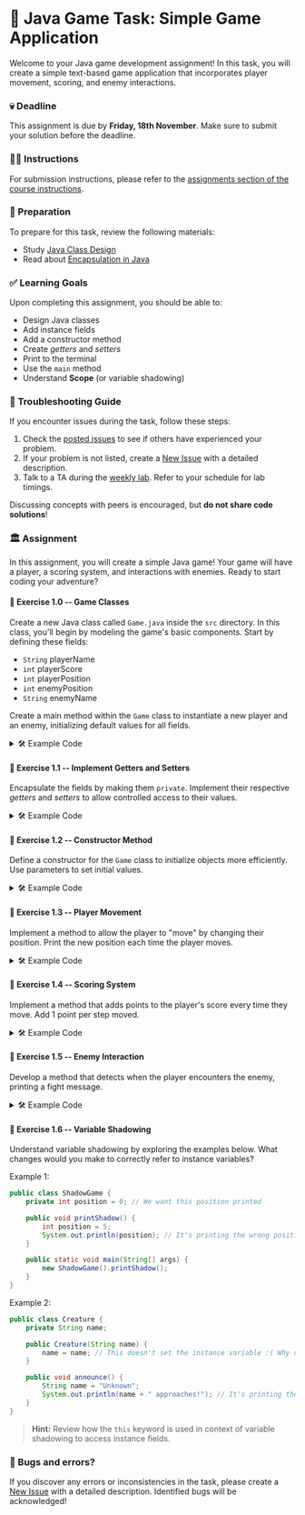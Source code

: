 # 👾 Java Game Task: Simple Game Application

Welcome to your Java game development assignment! In this task, you will create a simple text-based game application that incorporates player movement, scoring, and enemy interactions.

### 💀 Deadline
This assignment is due by **Friday, 18th November**. Make sure to submit your solution before the deadline.

### 👩‍🏫 Instructions
For submission instructions, please refer to the [assignments section of the course instructions](https://gits-15.sys.kth.se/inda-22/course-instructions#assignments).

### 📝 Preparation
To prepare for this task, review the following materials:

- Study [Java Class Design](https://docs.oracle.com/javase/tutorial/java/javaOO/classes.html)
- Read about [Encapsulation in Java](https://en.wikipedia.org/wiki/Encapsulation_(computer_programming))

### ✅ Learning Goals

Upon completing this assignment, you should be able to:

- Design Java classes
- Add instance fields
- Add a constructor method
- Create *getters* and *setters*
- Print to the terminal
- Use the `main` method
- Understand **Scope** (or variable shadowing)

### 🚨 Troubleshooting Guide
If you encounter issues during the task, follow these steps:

1. Check the [posted issues](https://gits-15.sys.kth.se/inda-22/help/issues) to see if others have experienced your problem.
2. If your problem is not listed, create a [New Issue](https://gits-15.sys.kth.se/inda-22/help/issues/new) with a detailed description.
3. Talk to a TA during the [weekly lab](https://queue.csc.kth.se/Queue/INDA). Refer to your schedule for lab timings.

Discussing concepts with peers is encouraged, but **do not share code solutions**!

### 🏛️ Assignment

In this assignment, you will create a simple Java game! Your game will have a player, a scoring system, and interactions with enemies. Ready to start coding your adventure?

#### 🌟 Exercise 1.0 -- Game Classes

Create a new Java class called `Game.java` inside the `src` directory. In this class, you'll begin by modeling the game's basic components. Start by defining these fields:

- `String` playerName
- `int` playerScore
- `int` playerPosition
- `int` enemyPosition
- `String` enemyName

Create a main method within the `Game` class to instantiate a new player and an enemy, initializing default values for all fields.

<details>
  <summary> 🛠 Example Code </summary>

  ```java
  public class Game {
      // Define fields here!
      
      public static void main(String[] args) {
          Game game = new Game();
          game.playerName = "Player1";
          game.playerScore = 0;
          game.playerPosition = 0;
          game.enemyName = "Enemy1";
          game.enemyPosition = 5;
      
          System.out.println("Player: " + game.playerName + " is at position " + game.playerPosition);
          System.out.println("Enemy: " + game.enemyName + " is at position " + game.enemyPosition);
      }
  }
  ```
</details>

#### 🌟 Exercise 1.1 -- Implement Getters and Setters

Encapsulate the fields by making them `private`. Implement their respective *getters* and *setters* to allow controlled access to their values.

<details>
  <summary> 🛠 Example Code </summary>

  ```java
  public class Game {
      private String playerName;
      private int playerScore;
      private int playerPosition;
      private String enemyName;
      private int enemyPosition;
      
      // Getters and Setters
      public String getPlayerName() { return playerName; }
      public void setPlayerName(String playerName) { this.playerName = playerName; }
      
      public int getPlayerScore() { return playerScore; }
      public void setPlayerScore(int playerScore) { this.playerScore = playerScore; }
      
      public int getPlayerPosition() { return playerPosition; }
      public void setPlayerPosition(int playerPosition) { this.playerPosition = playerPosition; }
      
      public String getEnemyName() { return enemyName; }
      public void setEnemyName(String enemyName) { this.enemyName = enemyName; }
      
      public int getEnemyPosition() { return enemyPosition; }
      public void setEnemyPosition(int enemyPosition) { this.enemyPosition = enemyPosition; }
      
      public static void main(String[] args) {
          Game game = new Game();
          game.setPlayerName("Player1");
          game.setPlayerScore(0);
          game.setPlayerPosition(0);
          game.setEnemyName("Enemy1");
          game.setEnemyPosition(5);
      
          System.out.println("Player: " + game.getPlayerName() + " is at position " + game.getPlayerPosition());
          System.out.println("Enemy: " + game.getEnemyName() + " is at position " + game.getEnemyPosition());
      }
  }
  ```
</details>

#### 🌟 Exercise 1.2 -- Constructor Method

Define a constructor for the `Game` class to initialize objects more efficiently. Use parameters to set initial values.

<details>
  <summary> 🛠 Example Code </summary>

  ```java
  public class Game {
      
      public Game(String playerName, int playerScore, int playerPosition, String enemyName, int enemyPosition) {
          this.playerName = playerName;
          this.playerScore = playerScore;
          this.playerPosition = playerPosition;
          this.enemyName = enemyName;
          this.enemyPosition = enemyPosition;
      }
      
      // Other existing methods...

      public static void main(String[] args) {
          Game game = new Game("Player1", 0, 0, "Enemy1", 5);
          
          System.out.println("Player: " + game.getPlayerName() + " is at position " + game.getPlayerPosition());
          System.out.println("Enemy: " + game.getEnemyName() + " is at position " + game.getEnemyPosition());
      }
  }
  ```
</details>

#### 🌟 Exercise 1.3 -- Player Movement

Implement a method to allow the player to "move" by changing their position. Print the new position each time the player moves.

<details>
  <summary> 🛠 Example Code </summary>

  ```java
  public class Game {
      
      public void movePlayer(int steps) {
          playerPosition += steps;
          System.out.println(playerName + " moved to position " + playerPosition);
      }
      
      // Implement main method...
  }
  ```

  Modify your `main` method to test `movePlayer()`.
</details>

#### 🌟 Exercise 1.4 -- Scoring System

Implement a method that adds points to the player's score every time they move. Add 1 point per step moved.

<details>
  <summary> 🛠 Example Code </summary>

  ```java
  public class Game {
      
      public void updateScore(int steps) {
          playerScore += steps;
          System.out.println(playerName + " has a score of " + playerScore);
      }
      
      public void movePlayer(int steps) {
          playerPosition += steps;
          updateScore(steps);
          System.out.println(playerName + " moved to position " + playerPosition);
      }
      
      // main method...
  }
  ```

  Update your `main` method to observe changes in the player's score.
</details>

#### 🌟 Exercise 1.5 -- Enemy Interaction

Develop a method that detects when the player encounters the enemy, printing a fight message.

<details>
  <summary> 🛠 Example Code </summary>

  ```java
  public class Game {
      
      public void checkEncounter() {
          if (playerPosition == enemyPosition) {
              System.out.println("Encounter! " + playerName + " is fighting " + enemyName);
          }
      }
      
      public void movePlayer(int steps) {
          playerPosition += steps;
          updateScore(steps);
          System.out.println(playerName + " moved to position " + playerPosition);
          checkEncounter();
      }
      
      // main method...
  }
  ```

  Ensure your `main` method tests player movement to the enemy's position.
</details>

#### 🌟 Exercise 1.6 -- Variable Shadowing

Understand variable shadowing by exploring the examples below. What changes would you make to correctly refer to instance variables?

Example 1:

```java
public class ShadowGame {
    private int position = 0; // We want this position printed

    public void printShadow() {
        int position = 5;
        System.out.println(position); // It's printing the wrong position :( What's happening?
    }

    public static void main(String[] args) {
        new ShadowGame().printShadow();
    }
}
```

Example 2:

```java
public class Creature {
    private String name;

    public Creature(String name) {
        name = name; // This doesn't set the instance variable :( Why not?
    }

    public void announce() {
        String name = "Unknown";
        System.out.println(name + " approaches!"); // It's printing the wrong name :( 
    }
}
```

> **Hint:** Review how the `this` keyword is used in context of variable shadowing to access instance fields.

### 🐞 Bugs and errors?
If you discover any errors or inconsistencies in the task, please create a [New Issue](https://gits-15.sys.kth.se/inda-22/help/issues/new) with a detailed description. Identified bugs will be acknowledged!